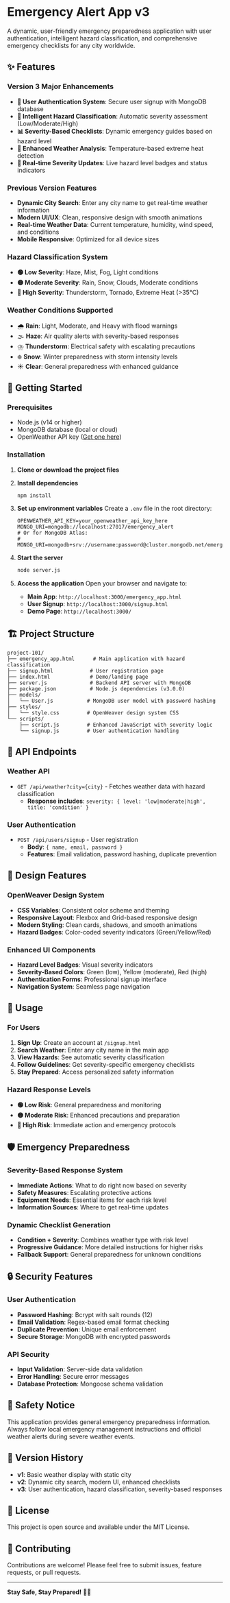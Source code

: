 # Emergency Alert App v3

A dynamic, user-friendly emergency preparedness application with user authentication, intelligent hazard classification, and comprehensive emergency checklists for any city worldwide.

## ✨ Features

### **Version 3 Major Enhancements**
- **🔐 User Authentication System**: Secure user signup with MongoDB database
- **🚨 Intelligent Hazard Classification**: Automatic severity assessment (Low/Moderate/High)
- **📊 Severity-Based Checklists**: Dynamic emergency guides based on hazard level
- **🎯 Enhanced Weather Analysis**: Temperature-based extreme heat detection
- **🔄 Real-time Severity Updates**: Live hazard level badges and status indicators

### **Previous Version Features**
- **Dynamic City Search**: Enter any city name to get real-time weather information
- **Modern UI/UX**: Clean, responsive design with smooth animations
- **Real-time Weather Data**: Current temperature, humidity, wind speed, and conditions
- **Mobile Responsive**: Optimized for all device sizes

### **Hazard Classification System**
- **🟢 Low Severity**: Haze, Mist, Fog, Light conditions
- **🟡 Moderate Severity**: Rain, Snow, Clouds, Moderate conditions  
- **🔴 High Severity**: Thunderstorm, Tornado, Extreme Heat (>35°C)

### **Weather Conditions Supported**
- 🌧️ **Rain**: Light, Moderate, and Heavy with flood warnings
- 🌫️ **Haze**: Air quality alerts with severity-based responses
- ⛈️ **Thunderstorm**: Electrical safety with escalating precautions
- ❄️ **Snow**: Winter preparedness with storm intensity levels
- ☀️ **Clear**: General preparedness with enhanced guidance

## 🚀 Getting Started

### Prerequisites
- Node.js (v14 or higher)
- MongoDB database (local or cloud)
- OpenWeather API key ([Get one here](https://openweathermap.org/api))

### Installation

1. **Clone or download the project files**

2. **Install dependencies**
   ```bash
   npm install
   ```

3. **Set up environment variables**
   Create a `.env` file in the root directory:
   ```env
   OPENWEATHER_API_KEY=your_openweather_api_key_here
   MONGO_URI=mongodb://localhost:27017/emergency_alert
   # Or for MongoDB Atlas:
   # MONGO_URI=mongodb+srv://username:password@cluster.mongodb.net/emergency_alert
   ```

4. **Start the server**
   ```bash
   node server.js
   ```

5. **Access the application**
   Open your browser and navigate to:
   - **Main App**: `http://localhost:3000/emergency_app.html`
   - **User Signup**: `http://localhost:3000/signup.html`
   - **Demo Page**: `http://localhost:3000/`

## 🏗️ Project Structure

```
project-101/
├── emergency_app.html      # Main application with hazard classification
├── signup.html            # User registration page
├── index.html             # Demo/landing page
├── server.js              # Backend API server with MongoDB
├── package.json           # Node.js dependencies (v3.0.0)
├── models/
│   └── User.js           # MongoDB user model with password hashing
├── styles/
│   └── style.css         # OpenWeaver design system CSS
└── scripts/
    ├── script.js         # Enhanced JavaScript with severity logic
    └── signup.js         # User authentication handling
```

## 🔧 API Endpoints

### **Weather API**
- `GET /api/weather?city={city}` - Fetches weather data with hazard classification
  - **Response includes**: `severity: { level: 'low|moderate|high', title: 'condition' }`

### **User Authentication**
- `POST /api/users/signup` - User registration
  - **Body**: `{ name, email, password }`
  - **Features**: Email validation, password hashing, duplicate prevention

## 🎨 Design Features

### **OpenWeaver Design System**
- **CSS Variables**: Consistent color scheme and theming
- **Responsive Layout**: Flexbox and Grid-based responsive design
- **Modern Styling**: Clean cards, shadows, and smooth animations
- **Hazard Badges**: Color-coded severity indicators (Green/Yellow/Red)

### **Enhanced UI Components**
- **Hazard Level Badges**: Visual severity indicators
- **Severity-Based Colors**: Green (low), Yellow (moderate), Red (high)
- **Authentication Forms**: Professional signup interface
- **Navigation System**: Seamless page navigation

## 📱 Usage

### **For Users**
1. **Sign Up**: Create an account at `/signup.html`
2. **Search Weather**: Enter any city name in the main app
3. **View Hazards**: See automatic severity classification
4. **Follow Guidelines**: Get severity-specific emergency checklists
5. **Stay Prepared**: Access personalized safety information

### **Hazard Response Levels**
- **🟢 Low Risk**: General preparedness and monitoring
- **🟡 Moderate Risk**: Enhanced precautions and preparation
- **🔴 High Risk**: Immediate action and emergency protocols

## 🛡️ Emergency Preparedness

### **Severity-Based Response System**
- **Immediate Actions**: What to do right now based on severity
- **Safety Measures**: Escalating protective actions
- **Equipment Needs**: Essential items for each risk level
- **Information Sources**: Where to get real-time updates

### **Dynamic Checklist Generation**
- **Condition + Severity**: Combines weather type with risk level
- **Progressive Guidance**: More detailed instructions for higher risks
- **Fallback Support**: General preparedness for unknown conditions

## 🔒 Security Features

### **User Authentication**
- **Password Hashing**: Bcrypt with salt rounds (12)
- **Email Validation**: Regex-based email format checking
- **Duplicate Prevention**: Unique email enforcement
- **Secure Storage**: MongoDB with encrypted passwords

### **API Security**
- **Input Validation**: Server-side data validation
- **Error Handling**: Secure error messages
- **Database Protection**: Mongoose schema validation

## 🚨 Safety Notice

This application provides general emergency preparedness information. Always follow local emergency management instructions and official weather alerts during severe weather events.

## 🔄 Version History

- **v1**: Basic weather display with static city
- **v2**: Dynamic city search, modern UI, enhanced checklists
- **v3**: User authentication, hazard classification, severity-based responses

## 📄 License

This project is open source and available under the MIT License.

## 🤝 Contributing

Contributions are welcome! Please feel free to submit issues, feature requests, or pull requests.

---

**Stay Safe, Stay Prepared!** 🚨✅ 
